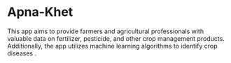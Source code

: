 # Apna-Khet

 This app aims to provide farmers and agricultural professionals with valuable data on fertilizer, pesticide, and other crop management products. Additionally, the app utilizes machine learning algorithms to identify crop diseases .
